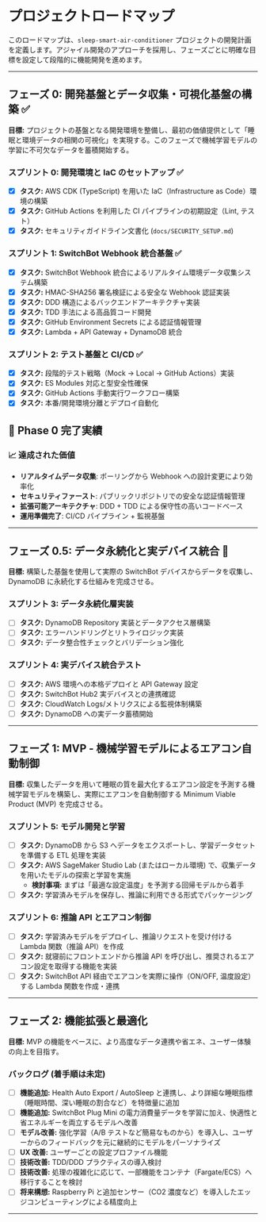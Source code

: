 # プロジェクトロードマップ

このロードマップは、`sleep-smart-air-conditioner` プロジェクトの開発計画を定義します。アジャイル開発のアプローチを採用し、フェーズごとに明確な目標を設定して段階的に機能開発を進めます。

---

## フェーズ 0: 開発基盤とデータ収集・可視化基盤の構築 ✅

**目標:** プロジェクトの基盤となる開発環境を整備し、最初の価値提供として「睡眠と環境データの相関の可視化」を実現する。このフェーズで機械学習モデルの学習に不可欠なデータを蓄積開始する。

### スプリント 0: 開発環境と IaC のセットアップ ✅

- [x] **タスク:** AWS CDK (TypeScript) を用いた IaC（Infrastructure as Code）環境の構築
- [x] **タスク:** GitHub Actions を利用した CI パイプラインの初期設定（Lint, テスト）
- [x] **タスク:** セキュリティガイドライン文書化 (`docs/SECURITY_SETUP.md`)

### スプリント 1: SwitchBot Webhook 統合基盤 ✅

- [x] **タスク:** SwitchBot Webhook 統合によるリアルタイム環境データ収集システム構築
- [x] **タスク:** HMAC-SHA256 署名検証による安全な Webhook 認証実装
- [x] **タスク:** DDD 構造によるバックエンドアーキテクチャ実装
- [x] **タスク:** TDD 手法による高品質コード開発
- [x] **タスク:** GitHub Environment Secrets による認証情報管理
- [x] **タスク:** Lambda + API Gateway + DynamoDB 統合

### スプリント 2: テスト基盤と CI/CD ✅

- [x] **タスク:** 段階的テスト戦略（Mock → Local → GitHub Actions）実装
- [x] **タスク:** ES Modules 対応と型安全性確保
- [x] **タスク:** GitHub Actions 手動実行ワークフロー構築
- [x] **タスク:** 本番/開発環境分離とデプロイ自動化

## 🎊 Phase 0 完了実績

### 📈 達成された価値

- **リアルタイムデータ収集**: ポーリングから Webhook への設計変更により効率化
- **セキュリティファースト**: パブリックリポジトリでの安全な認証情報管理
- **拡張可能アーキテクチャ**: DDD + TDD による保守性の高いコードベース
- **運用準備完了**: CI/CD パイプライン + 監視基盤

---

## フェーズ 0.5: データ永続化と実デバイス統合 🔄

**目標:** 構築した基盤を使用して実際の SwitchBot デバイスからデータを収集し、DynamoDB に永続化する仕組みを完成させる。

### スプリント 3: データ永続化層実装

- [ ] **タスク:** DynamoDB Repository 実装とデータアクセス層構築
- [ ] **タスク:** エラーハンドリングとリトライロジック実装
- [ ] **タスク:** データ整合性チェックとバリデーション強化

### スプリント 4: 実デバイス統合テスト

- [ ] **タスク:** AWS 環境への本格デプロイと API Gateway 設定
- [ ] **タスク:** SwitchBot Hub2 実デバイスとの連携確認
- [ ] **タスク:** CloudWatch Logs/メトリクスによる監視体制構築
- [ ] **タスク:** DynamoDB への実データ蓄積開始

---

## フェーズ 1: MVP - 機械学習モデルによるエアコン自動制御

**目標:** 収集したデータを用いて睡眠の質を最大化するエアコン設定を予測する機械学習モデルを構築し、実際にエアコンを自動制御する Minimum Viable Product (MVP) を完成させる。

### スプリント 5: モデル開発と学習

- [ ] **タスク:** DynamoDB から S3 へデータをエクスポートし、学習データセットを準備する ETL 処理を実装
- [ ] **タスク:** AWS SageMaker Studio Lab (またはローカル環境) で、収集データを用いたモデルの探索と学習を実施
  - **検討事項:** まずは「最適な設定温度」を予測する回帰モデルから着手
- [ ] **タスク:** 学習済みモデルを保存し、推論に利用できる形式でパッケージング

### スプリント 6: 推論 API とエアコン制御

- [ ] **タスク:** 学習済みモデルをデプロイし、推論リクエストを受け付ける Lambda 関数（推論 API）を作成
- [ ] **タスク:** 就寝前にフロントエンドから推論 API を呼び出し、推奨されるエアコン設定を取得する機能を実装
- [ ] **タスク:** SwitchBot API 経由でエアコンを実際に操作（ON/OFF, 温度設定）する Lambda 関数を作成・連携

---

## フェーズ 2: 機能拡張と最適化

**目標:** MVP の機能をベースに、より高度なデータ連携や省エネ、ユーザー体験の向上を目指す。

### バックログ (着手順は未定)

- [ ] **機能追加:** Health Auto Export / AutoSleep と連携し、より詳細な睡眠指標（睡眠時間、深い睡眠の割合など）を特徴量に追加
- [ ] **機能追加:** SwitchBot Plug Mini の電力消費量データを学習に加え、快適性と省エネルギーを両立するモデルへ改善
- [ ] **モデル改善:** 強化学習（A/B テストなど簡易なものから）を導入し、ユーザーからのフィードバックを元に継続的にモデルをパーソナライズ
- [ ] **UX 改善:** ユーザーごとの設定プロファイル機能
- [ ] **技術改善:** TDD/DDD プラクティスの導入検討
- [ ] **技術改善:** 処理の複雑化に応じて、一部機能をコンテナ（Fargate/ECS）へ移行することを検討
- [ ] **将来構想:** Raspberry Pi と追加センサー（CO2 濃度など）を導入したエッジコンピューティングによる精度向上

---
